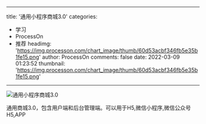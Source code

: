
---
title: '通用小程序商城3.0'
categories: 
 - 学习
 - ProcessOn
 - 推荐
headimg: 'https://img.processon.com/chart_image/thumb/60d53acbf346fb5e35b1fe15.png'
author: ProcessOn
comments: false
date: 2022-03-09 01:23:52
thumbnail: 'https://img.processon.com/chart_image/thumb/60d53acbf346fb5e35b1fe15.png'
---

<div>   
<img class="thumb" alt="通用小程序商城3.0" src="https://img.processon.com/chart_image/thumb/60d53acbf346fb5e35b1fe15.png" referrerpolicy="no-referrer">
<p>通用商城3.0，包含用户端和后台管理端。可以用于H5,微信小程序,微信公众号H5,APP</p>  
</div>
            